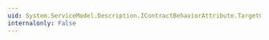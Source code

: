 ```yaml
---
uid: System.ServiceModel.Description.IContractBehaviorAttribute.TargetContract
internalonly: False
---
```


